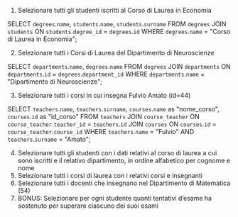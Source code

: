1. Selezionare tutti gli studenti iscritti al Corso di Laurea in Economia

SELECT `degrees`.`name`, `students`.`name`, `students`.`surname` 
FROM `degrees` 
JOIN `students` 
ON `students`.`degree_id` = `degrees`.`id` 
WHERE `degrees`.`name` = "Corso di Laurea in Economia";

2. Selezionare tutti i Corsi di Laurea del Dipartimento di Neuroscienze

SELECT `departments`.`name`, `degrees`.`name` 
FROM `degrees` 
JOIN `departments` 
ON `departments`.`id` = `degrees`.`department_id` 
WHERE `departments`.`name` = "Dipartimento di Neuroscienze"; 

3. Selezionare tutti i corsi in cui insegna Fulvio Amato (id=44)

SELECT `teachers`.`name`, `teachers`.`surname`, `courses`.`name` as "nome_corso", `courses`.`id` as "id_corso" 
FROM `teachers`
JOIN `course_teacher` ON `course_teacher`.`teacher_id` = `teachers`.`id`
JOIN `courses` ON `courses`.`id` = `course_teacher`.`course_id`
WHERE `teachers`.`name` = "Fulvio"
AND `teachers`.`surname` = "Amato";

4. Selezionare tutti gli studenti con i dati relativi al corso di laurea a cui sono iscritti e il relativo dipartimento, in ordine alfabetico per cognome e nome
5. Selezionare tutti i corsi di laurea con i relativi corsi e insegnanti
6. Selezionare tutti i docenti che insegnano nel Dipartimento di Matematica (54)
7. BONUS: Selezionare per ogni studente quanti tentativi d’esame ha sostenuto per superare ciascuno dei suoi esami